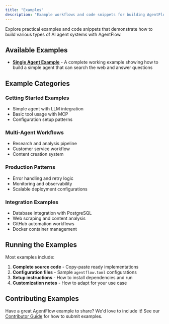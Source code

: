 ```yaml
---
title: "Examples"
description: "Example workflows and code snippets for building AgentFlow applications"
---
```


Explore practical examples and code snippets that demonstrate how to build various types of AI agent systems with AgentFlow.

## Available Examples

- **[Single Agent Example](single-agent/)** - A complete working example showing how to build a simple agent that can search the web and answer questions

## Example Categories

### Getting Started Examples
- Simple agent with LLM integration
- Basic tool usage with MCP
- Configuration setup patterns

### Multi-Agent Workflows
- Research and analysis pipeline
- Customer service workflow
- Content creation system

### Production Patterns
- Error handling and retry logic
- Monitoring and observability
- Scalable deployment configurations

### Integration Examples
- Database integration with PostgreSQL
- Web scraping and content analysis
- GitHub automation workflows
- Docker container management

## Running the Examples

Most examples include:
1. **Complete source code** - Copy-paste ready implementations
2. **Configuration files** - Sample `agentflow.toml` configurations
3. **Setup instructions** - How to install dependencies and run
4. **Customization notes** - How to adapt for your use case

## Contributing Examples

Have a great AgentFlow example to share? We'd love to include it! See our [Contributor Guide](../contributors/contributor-guide/) for how to submit examples.